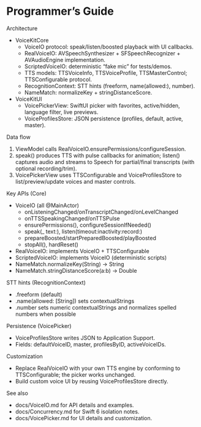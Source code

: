 # Programmer’s Guide

Architecture
- VoiceKitCore
  - VoiceIO protocol: speak/listen/boosted playback with UI callbacks.
  - RealVoiceIO: AVSpeechSynthesizer + SFSpeechRecognizer + AVAudioEngine implementation.
  - ScriptedVoiceIO: deterministic “fake mic” for tests/demos.
  - TTS models: TTSVoiceInfo, TTSVoiceProfile, TTSMasterControl; TTSConfigurable protocol.
  - RecognitionContext: STT hints (freeform, name(allowed:), number).
  - NameMatch: normalizeKey + stringDistanceScore.
- VoiceKitUI
  - VoicePickerView: SwiftUI picker with favorites, active/hidden, language filter, live previews.
  - VoiceProfilesStore: JSON persistence (profiles, default, active, master).

Data flow
1) ViewModel calls RealVoiceIO.ensurePermissions/configureSession.
2) speak() produces TTS with pulse callbacks for animation; listen() captures audio and streams to Speech for partial/final transcripts (with optional recording/trim).
3) VoicePickerView uses TTSConfigurable and VoiceProfilesStore to list/preview/update voices and master controls.

Key APIs (Core)
- VoiceIO (all @MainActor)
  - onListeningChanged/onTranscriptChanged/onLevelChanged
  - onTTSSpeakingChanged/onTTSPulse
  - ensurePermissions(), configureSessionIfNeeded()
  - speak(_ text:), listen(timeout:inactivity:record:)
  - prepareBoosted/startPreparedBoosted/playBoosted
  - stopAll(), hardReset()
- RealVoiceIO: implements VoiceIO + TTSConfigurable
- ScriptedVoiceIO: implements VoiceIO (deterministic scripts)
- NameMatch.normalizeKey(String) -> String
- NameMatch.stringDistanceScore(a:b) -> Double

STT hints (RecognitionContext)
- .freeform (default)
- .name(allowed: [String]) sets contextualStrings
- .number sets numeric contextualStrings and normalizes spelled numbers when possible

Persistence (VoicePicker)
- VoiceProfilesStore writes JSON to Application Support.
- Fields: defaultVoiceID, master, profilesByID, activeVoiceIDs.

Customization
- Replace RealVoiceIO with your own TTS engine by conforming to TTSConfigurable; the picker works unchanged.
- Build custom voice UI by reusing VoiceProfilesStore directly.

See also
- docs/VoiceIO.md for API details and examples.
- docs/Concurrency.md for Swift 6 isolation notes.
- docs/VoicePicker.md for UI details and customization.
